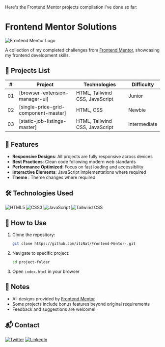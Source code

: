 Here's the Frontend Mentor projects compilation i've done so far:

# Frontend Mentor Solutions

![Frontend Mentor Logo](https://frontendmentor.io/static/images/logo-desktop.svg)

A collection of my completed challenges from [Frontend Mentor](https://www.frontendmentor.io), showcasing my frontend development skills.

## 📁 Projects List

| #  |                Project               |            Technologies         |  Difficulty  |
|----|--------------------------------------|---------------------------------|------------  |
| 01 | [browser-extension-manager-ui]       | HTML, Tailwind CSS, JavaScript  | Junior       |
| 02 | [single-price-grid-component-master] | HTML, CSS                       | Newbie       |
| 03 | [static-job-listings-master]         | HTML, Tailwind CSS, JavaScript  | Intermediate |

## 🚀 Features

- **Responsive Designs**: All projects are fully responsive across devices
- **Best Practices**: Clean code following modern web standards
- **Performance Optimized**: Focus on fast loading and accessibility
- **Interactive Elements**: JavaScript implementations where required
- **Theme** : Theme changes where required

## 🛠 Technologies Used

![HTML5](https://img.shields.io/badge/HTML5-E34F26?style=for-the-badge&logo=html5&logoColor=white)
![CSS3](https://img.shields.io/badge/CSS3-1572B6?style=for-the-badge&logo=css3&logoColor=white)
![JavaScript](https://img.shields.io/badge/JavaScript-F7DF1E?style=for-the-badge&logo=javascript&logoColor=black)
![Tailwind CSS](https://img.shields.io/badge/Tailwind_CSS-38B2AC?style=for-the-badge&logo=tailwind-css&logoColor=white)

## 📌 How to Use

1. Clone the repository:
   ```bash
   git clone https://github.com/itzNat/Frontend-Mentor-.git
   ```
2. Navigate to specific project:
   ```bash
   cd project-folder
   ```
3. Open `index.html` in your browser


## 📝 Notes

- All designs provided by [Frontend Mentor](https://www.frontendmentor.io)
- Some projects include bonus features beyond original requirements
- Feedback and suggestions are welcome!

## 📬 Contact

[![Twitter](https://img.shields.io/badge/Twitter-1DA1F2?style=for-the-badge&logo=twitter&logoColor=white)](https://x.com/Itz_Naht)
[![LinkedIn](https://img.shields.io/badge/LinkedIn-0077B5?style=for-the-badge&logo=linkedin&logoColor=white)](https://www.linkedin.com/in/itz-nat?lipi=urn%3Ali%3Apage%3Ad_flagship3_profile_view_base_contact_details%3B6Apxu%2ByLRLSDyUzZHVvQYw%3D%3D)
